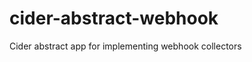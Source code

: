 cider-abstract-webhook
======================

Cider abstract app for implementing webhook collectors
